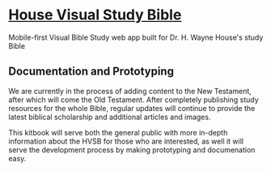 # [House Visual Study Bible](https://hvsb.app/)
Mobile-first Visual Bible Study web app built for Dr. H. Wayne House's study Bible

## Documentation and Prototyping

We are currently in the process of adding content to the New Testament, after which will come the Old Testament. After completely publishing study resources for the whole Bible, regular updates will continue to provide the latest biblical scholarship and additional articles and images.

This kitbook will serve both the general public with more in-depth information about the HVSB for those who are interested, as well it will serve the development process by making prototyping and documenation easy.